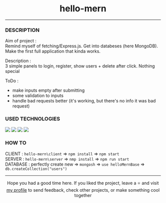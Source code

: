 # <div align="center">hello-mern</div>
***
### DESCRIPTION
Aim of project :  
Remind myself of fetching/Express.js. Get into databeses (here MongoDB). Make the first full application that kinda works.  

Description :  
3 simple panels to login, register, show users + delete after click. Nothing special  

ToDo :  
- make inputs empty after submitting
- some validation to inputs
- handle bad requests better (it's working, but there's no info it was bad request)

### USED TECHNOLOGIES
<span>
<img src="https://img.shields.io/badge/React-20232A?style=for-the-badge&logo=react&logoColor=61DAFB" />
<img src="https://img.shields.io/badge/Material--UI-0081CB?style=for-the-badge&logo=material-ui&logoColor=white" />
<img src="https://img.shields.io/badge/Express.js-000000?style=for-the-badge&logo=express&logoColor=white" />
<img src="https://img.shields.io/badge/MongoDB-4EA94B?style=for-the-badge&logo=mongodb&logoColor=white" />
</span>

### HOW TO
CLIENT : `hello-mern\client` => `npm install` => `npm start`  
SERVER : `hello-mern\server` => `nmp install` => `npm run start`  
DATABASE : perfectly create new => `mongosh` => `use helloMernBase` => `db.createCollection("users")`

***

<div align="center">Hope you had a good time here. If you liked the project, leave a ⭐ and visit <a href="https://github.com/ArziPL">my profile</a> to send feedback, check other projects, or make something cool together</p> 
